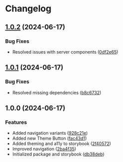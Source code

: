 # Changelog

## [1.0.2](https://github.com/do-ob-io/ui/compare/ui-v1.0.1...ui-v1.0.2) (2024-06-17)


### Bug Fixes

* Resolved issues with server components ([0df2e65](https://github.com/do-ob-io/ui/commit/0df2e650cdb8e76385a3326790dd4686e071836c))

## [1.0.1](https://github.com/do-ob-io/ui/compare/ui-v1.0.0...ui-v1.0.1) (2024-06-17)


### Bug Fixes

* Resolved missing dependencies ([b8c6732](https://github.com/do-ob-io/ui/commit/b8c6732847c11a2a5299c4c983f2012cadf855c0))

## 1.0.0 (2024-06-17)


### Features

* Added navigation variants ([928c21e](https://github.com/do-ob-io/ui/commit/928c21e72525e554eb47c4feb8ca9ae008f8c7ba))
* Added new Theme Button ([fac43d1](https://github.com/do-ob-io/ui/commit/fac43d10b7f57ae61bc87f6729143d806b020277))
* Added theming and a11y to storybook ([2f40572](https://github.com/do-ob-io/ui/commit/2f4057299cbf761939074e840dc585528424b5aa))
* Improved navigation ([2ba4f35](https://github.com/do-ob-io/ui/commit/2ba4f3536c3afb02b95e9d585ea70d4f3b5d9388))
* Initialized package and storybook ([db38deb](https://github.com/do-ob-io/ui/commit/db38deb999693040795d593709eef9e2c670e44c))
